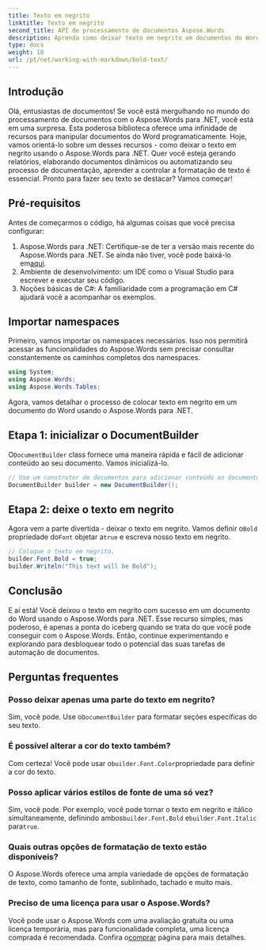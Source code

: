 ```yaml
---
title: Texto em negrito
linktitle: Texto em negrito
second_title: API de processamento de documentos Aspose.Words
description: Aprenda como deixar texto em negrito em documentos do Word usando o Aspose.Words para .NET com nosso guia passo a passo. Perfeito para automatizar a formatação do seu documento.
type: docs
weight: 10
url: /pt/net/working-with-markdown/bold-text/
---
```

## Introdução

Olá, entusiastas de documentos! Se você está mergulhando no mundo do processamento de documentos com o Aspose.Words para .NET, você está em uma surpresa. Esta poderosa biblioteca oferece uma infinidade de recursos para manipular documentos do Word programaticamente. Hoje, vamos orientá-lo sobre um desses recursos - como deixar o texto em negrito usando o Aspose.Words para .NET. Quer você esteja gerando relatórios, elaborando documentos dinâmicos ou automatizando seu processo de documentação, aprender a controlar a formatação de texto é essencial. Pronto para fazer seu texto se destacar? Vamos começar!

## Pré-requisitos

Antes de começarmos o código, há algumas coisas que você precisa configurar:

1.  Aspose.Words para .NET: Certifique-se de ter a versão mais recente do Aspose.Words para .NET. Se ainda não tiver, você pode baixá-lo em[aqui](https://releases.aspose.com/words/net/).
2. Ambiente de desenvolvimento: um IDE como o Visual Studio para escrever e executar seu código.
3. Noções básicas de C#: A familiaridade com a programação em C# ajudará você a acompanhar os exemplos.

## Importar namespaces

Primeiro, vamos importar os namespaces necessários. Isso nos permitirá acessar as funcionalidades do Aspose.Words sem precisar consultar constantemente os caminhos completos dos namespaces.

```csharp
using System;
using Aspose.Words;
using Aspose.Words.Tables;
```

Agora, vamos detalhar o processo de colocar texto em negrito em um documento do Word usando o Aspose.Words para .NET.

## Etapa 1: inicializar o DocumentBuilder

O`DocumentBuilder` class fornece uma maneira rápida e fácil de adicionar conteúdo ao seu documento. Vamos inicializá-lo.

```csharp
// Use um construtor de documentos para adicionar conteúdo ao documento.
DocumentBuilder builder = new DocumentBuilder();
```

## Etapa 2: deixe o texto em negrito

 Agora vem a parte divertida - deixar o texto em negrito. Vamos definir o`Bold` propriedade do`Font` objetar a`true` e escreva nosso texto em negrito.

```csharp
// Coloque o texto em negrito.
builder.Font.Bold = true;
builder.Writeln("This text will be Bold");
```

## Conclusão

E aí está! Você deixou o texto em negrito com sucesso em um documento do Word usando o Aspose.Words para .NET. Esse recurso simples, mas poderoso, é apenas a ponta do iceberg quando se trata do que você pode conseguir com o Aspose.Words. Então, continue experimentando e explorando para desbloquear todo o potencial das suas tarefas de automação de documentos.

## Perguntas frequentes

### Posso deixar apenas uma parte do texto em negrito?
 Sim, você pode. Use o`DocumentBuilder` para formatar seções específicas do seu texto.

### É possível alterar a cor do texto também?
 Com certeza! Você pode usar o`builder.Font.Color`propriedade para definir a cor do texto.

### Posso aplicar vários estilos de fonte de uma só vez?
 Sim, você pode. Por exemplo, você pode tornar o texto em negrito e itálico simultaneamente, definindo ambos`builder.Font.Bold` e`builder.Font.Italic` para`true`.

### Quais outras opções de formatação de texto estão disponíveis?
O Aspose.Words oferece uma ampla variedade de opções de formatação de texto, como tamanho de fonte, sublinhado, tachado e muito mais.

### Preciso de uma licença para usar o Aspose.Words?
 Você pode usar o Aspose.Words com uma avaliação gratuita ou uma licença temporária, mas para funcionalidade completa, uma licença comprada é recomendada. Confira o[comprar](https://purchase.aspose.com/buy) página para mais detalhes.